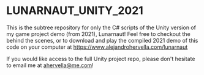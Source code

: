 # LUNARNAUT_UNITY_2021
This is the subtree repository for only the C# scripts of the Unity version of my game project demo (from 2021), Lunarnaut! Feel free to checkout the behind the scenes, or to download and play the compiled 2021 demo of this code on your computer at https://www.alejandrohervella.com/lunarnaut

If you would like access to the full Unity project repo, please don't hesitate to email me at ahervella@me.com!
